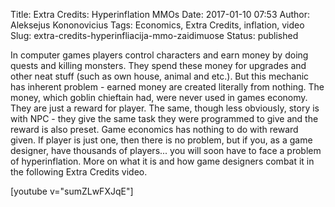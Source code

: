 Title: Extra Credits: Hyperinflation MMOs
Date: 2017-01-10 07:53
Author: Aleksejus Kononovicius
Tags: Economics, Extra Credits, inflation, video
Slug: extra-credits-hyperinfliacija-mmo-zaidimuose
Status: published

In
computer games players control characters and earn money by doing quests
and killing monsters. They spend these money for upgrades and other neat
stuff (such as own house, animal and etc.). But this mechanic has
inherent problem - earned money are created literally from nothing. The
money, which goblin chieftain had, were never used in games economy.
They are just a reward for player. The same, though less obviously,
story is with NPC - they give the same task they were programmed to give
and the reward is also preset. Game economics has nothing to do with
reward given. If player is just one, then there is no problem, but if
you, as a game designer, have thousands of players... you will soon have
to face a problem of hyperinflation. More on what it is and how game
designers combat it in the following Extra Credits video.

[youtube v="sumZLwFXJqE"]
